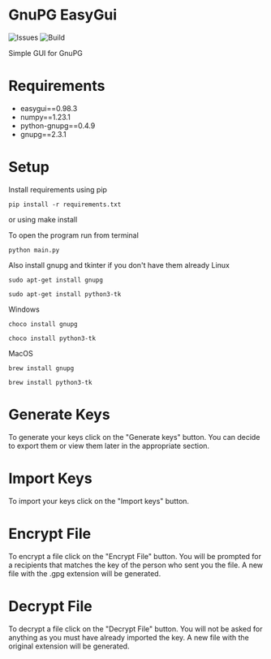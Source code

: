 # GnuPG EasyGui

![Issues](https://img.shields.io/github/issues/EddyDevProject/GnuPG-EasyGUI.svg)
![Build](https://app.travis-ci.com/EddyDevProject/GnuPG-EasyGUI.svg?branch=master)

Simple GUI for GnuPG

# Requirements
- easygui==0.98.3
- numpy==1.23.1
- python-gnupg==0.4.9
- gnupg==2.3.1

# Setup
Install requirements using pip
 ```
pip install -r requirements.txt
```
or using make install

To open the program run from terminal
```
python main.py
```
Also install gnupg and tkinter if you don't have them already
Linux
```
sudo apt-get install gnupg
```
```
sudo apt-get install python3-tk
```
Windows
```
choco install gnupg
```
```
choco install python3-tk
```
MacOS
```
brew install gnupg
```
```
brew install python3-tk
```
# Generate Keys
To generate your keys click on the "Generate keys" button. You can decide to export them or view them later in the appropriate section.
# Import Keys
To import your keys click on the "Import keys" button.
# Encrypt File
To encrypt a file click on the "Encrypt File" button. You will be prompted for a recipients that matches the key of the person who sent you the file. A new file with the .gpg extension will be generated.
# Decrypt File
To decrypt a file click on the "Decrypt File" button. You will not be asked for anything as you must have already imported the key. A new file with the original extension will be generated.


